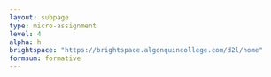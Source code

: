 ```yaml
---
layout: subpage
type: micro-assignment
level: 4
alpha: h
brightspace: "https://brightspace.algonquincollege.com/d2l/home"
formsum: formative
---
```

